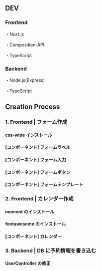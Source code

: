 ## DEV

### Frontend

・Nuxt.js

・Composition-API

・TypeScript

### Backend

・Node.js(Express)

・TypeScript

## Creation Process

### 1. Frontend | フォーム作成

#### css-wipe インストール

#### [コンポーネント] フォームラベル

#### [コンポーネント] フォーム入力

#### [コンポーネント] フォームボタン

#### [コンポーネント] フォームテンプレート

### 2. Frontend | カレンダー作成

#### moment のインストール

#### fontawesome のインストール

#### [コンポーネント] カレンダー

### 3. Backend | DB に予約情報を書き込む

#### UserController の修正
